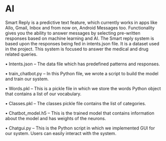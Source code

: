 # AI
Smart Reply is a predictive text feature, which currently works in apps like Allo, Gmail, Inbox and from now on, Android Messages too. Functionality gives you the ability to answer messages by selecting pre-written responses based on machine learning and AI. The Smart reply system is based upon the responses being fed in intents.json file. It is a dataset used in the project. This system is focused to answer the medical and drug related queries.

•	Intents.json – The data file which has predefined patterns and responses.


•	train_chatbot.py – In this Python file, we wrote a script to build the model and train our system.


•	Words.pkl – This is a pickle file in which we store the words Python object that contains a list of our vocabulary.


•	Classes.pkl – The classes pickle file contains the list of categories.


•	Chatbot_model.h5 – This is the trained model that contains information about the model and has weights of the neurons.


•	Chatgui.py – This is the Python script in which we implemented GUI for our system. Users can easily interact with the system.


